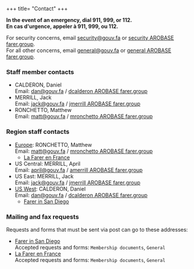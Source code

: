 +++
title= "Contact"
+++

**In the event of an emergency, dial 911, 999, or 112.**<br/>
**En cas d'urgence, appeler à 911, 999, ou 112.**

For security concerns, email [security@gouv.fa](mailto:security@gouv.fa) or [security AROBASE farer.group](mailto:security@farer.group).<br/>
For all other concerns, email [general@gouv.fa](mailto:general@gouv.fa) or [general AROBASE farer.group](mailto:general@farer.group).


### Staff member contacts
- CALDERON, Daniel<br/>
  Email: [dan@gouv.fa](mailto:dan@gouv.fa) / [dcalderon AROBASE farer.group](mailto:dcalderon@farer.group)
- MERRILL, Jack<br/>
  Email: [jack@gouv.fa](mailto:jack@gouv.fa) / [jmerrill AROBASE farer.group](mailto:jmerrill@farer.group)
- RONCHETTO, Matthew<br/>
  Email: [matt@gouv.fa](mailto:matt@gouv.fa) / [mronchetto AROBASE farer.group](mailto:mronchetto@farer.group)

### Region staff contacts
- [Europe](https://europe.farer): RONCHETTO, Matthew<br/>
  Email: [matt@gouv.fa](mailto:matt@gouv.fa) / [mronchetto AROBASE farer.group](mailto:mronchetto@farer.group)
  - [La Farer en France](https://france.europe.farer)
- US Central: MERRILL, April<br/>
  Email: [april@gouv.fa](mailto:april@gouv.fa) / [amerrill AROBASE farer.group](mailto:amerrill@farer.group)
- US East: MERRILL, Jack<br/>
  Email: [jack@gouv.fa](mailto:jack@gouv.fa) / [jmerrill AROBASE farer.group](mailto:jmerrill@farer.group)
- [US West](https://united-states.farer/west): CALDERON, Daniel<br/>
  Email: [dan@gouv.fa](mailto:dan@gouv.fa) / [dcalderon AROBASE farer.group](mailto:dcalderon@farer.group)
  - [Farer in San Diego](https://ksan.united-states.farer)

### Mailing and fax requests
Requests and forms that must be sent via post can go to these addresses:

- [Farer in San Diego](https://ksan.united-states.farer)<br/>
  Accepted requests and forms: `Membership documents`, `General`
- [La Farer en France](https://france.europe.farer)<br/>
  Accepted requests and forms: `Membership documents`, `General`

